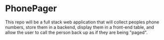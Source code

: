 # PhonePager
This repo will be a full stack web application that will collect peoples phone numbers, store them in a backend, display them in a front-end table, and allow the user to call the person back up as if they are being "paged".
